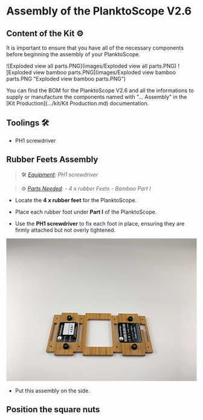 
# Assembly of the PlanktoScope V2.6


## Content of the Kit :gear:


<!-- Here the idea is to be able to start with the Planktoscope Kit bought to FairScope or after achieving all the sub assembly metionned in V2.6/kit/Kit Production chapters  -->

It is important to ensure that you have all of the necessary components before beginning the assembly of your PlanktoScope.

![Exploded view all parts.PNG](images/Exploded view all parts.PNG)
![Exploded view bamboo parts.PNG](images/Exploded view bamboo parts.PNG "Exploded view bamboo parts.PNG")

You can find the BOM for the PlanktoScope V2.6 and all the informations to supply or manufacture the components named with "… Assembly" in the [Kit Production](.../kit/Kit Production.md) documentation.

## Toolings :hammer_and_wrench:
- PH1 screwdriver


## Rubber Feets Assembly

>:hammer_and_wrench:
>_[Equipment](#toolings-hammerandwrench): PH1 screwdriver_

>:gear:
>_[Parts Needed](#content-of-the-kit-gear):_
>	_- 4 x rubber Feets_
>	_- Bamboo Part I_
* Locate the **4 x rubber feet** for the PlanktoScope.

* Place each rubber foot under **Part I** of the PlanktoScope.

* Use the **PH1 screwdriver** to fix each foot in place, ensuring they are firmly attached but not overly tightened.

![Part I with rubber feets.PNG](images/2.png)

* Put this assembly on the side.


## Position the square nuts

